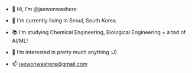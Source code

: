 - 👋 Hi, I’m @jaewonwashere
- 📍 I'm currently living in Seoul, South Korea.
- 📚 I’m studying Chemical Engineering, Biological Engineering + a tad of AI/ML! 
- 🌱 I’m interested in pretty much anything :J)

- 📫 jaewonwashere@gmail.com

<!---
jaewonwashere/jaewonwashere is a ✨ special ✨ repository because its `README.md` (this file) appears on your GitHub profile.
You can click the Preview link to take a look at your changes.
--->
